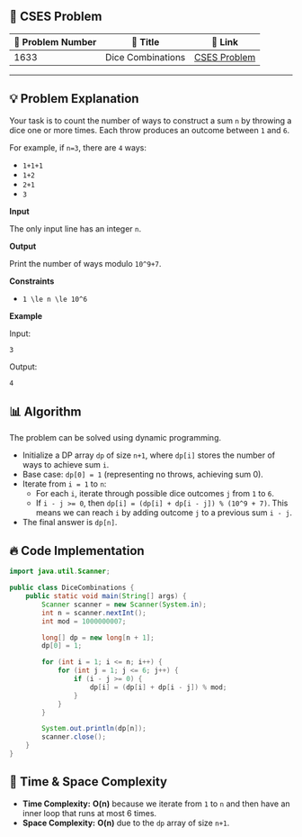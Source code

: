 ## 📝 **CSES Problem**

| 🔢 Problem Number | 📌 Title           | 🔗 Link                                      |
| ------------------ | ----------------- | -------------------------------------------- |
| 1633              | Dice Combinations | [CSES Problem](https://cses.fi/problemset/task/1633/) |

---

## 💡 **Problem Explanation**

Your task is to count the number of ways to construct a sum `n` by throwing a dice one or more times. Each throw produces an outcome between `1` and `6`.

For example, if `n=3`, there are `4` ways:

*   `1+1+1`
*   `1+2`
*   `2+1`
*   `3`

**Input**

The only input line has an integer `n`.

**Output**

Print the number of ways modulo `10^9+7`.

**Constraints**

*   `1 \le n \le 10^6`

**Example**

Input:

```
3
```

Output:

```
4
```

## 📊 **Algorithm**

The problem can be solved using dynamic programming.

*   Initialize a DP array `dp` of size `n+1`, where `dp[i]` stores the number of ways to achieve sum `i`.
*   Base case: `dp[0] = 1` (representing no throws, achieving sum 0).
*   Iterate from `i = 1` to `n`:
    *   For each `i`, iterate through possible dice outcomes `j` from `1` to `6`.
    *   If `i - j >= 0`, then `dp[i] = (dp[i] + dp[i - j]) % (10^9 + 7)`.  This means we can reach `i` by adding outcome `j` to a previous sum `i - j`.
*   The final answer is `dp[n]`.

## 🔥 **Code Implementation**

```java
import java.util.Scanner;

public class DiceCombinations {
    public static void main(String[] args) {
        Scanner scanner = new Scanner(System.in);
        int n = scanner.nextInt();
        int mod = 1000000007;

        long[] dp = new long[n + 1];
        dp[0] = 1;

        for (int i = 1; i <= n; i++) {
            for (int j = 1; j <= 6; j++) {
                if (i - j >= 0) {
                    dp[i] = (dp[i] + dp[i - j]) % mod;
                }
            }
        }

        System.out.println(dp[n]);
        scanner.close();
    }
}
```

## 🚀 **Time & Space Complexity**

*   **Time Complexity:** **O(n)** because we iterate from `1` to `n` and then have an inner loop that runs at most 6 times.
*   **Space Complexity:** **O(n)** due to the `dp` array of size `n+1`.
